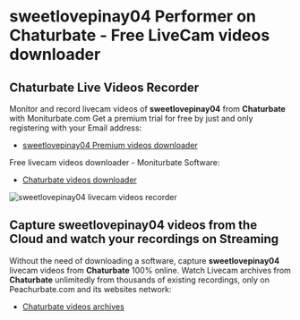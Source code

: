 # sweetlovepinay04 Performer on Chaturbate - Free LiveCam videos downloader

## Chaturbate Live Videos Recorder

Monitor and record livecam videos of **sweetlovepinay04** from **Chaturbate** with Moniturbate.com
Get a premium trial for free by just and only registering with your Email address:
* [sweetlovepinay04 Premium videos downloader](https://moniturbate.com/request-demo-licence-key.html)

Free livecam videos downloader - Moniturbate Software:
* [Chaturbate videos downloader](https://moniturbate.com/moniturbate-download-software.html)

![sweetlovepinay04 livecam videos recorder](https://peachurnet.com/templates/moniturbate-software.png)


## Capture sweetlovepinay04 videos from the Cloud and watch your recordings on Streaming

Without the need of downloading a software, capture **sweetlovepinay04** livecam videos from **Chaturbate** 100% online.
Watch Livecam archives from **Chaturbate** unlimitedly from thousands of existing recordings, only on Peachurbate.com and its websites network:
* [Chaturbate videos archives](https://peachurnet.com/)